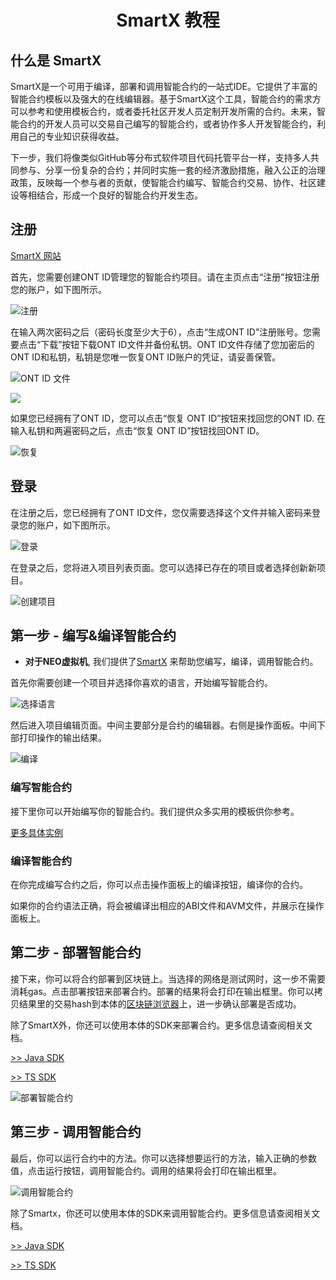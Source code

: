 <h1 align="center">SmartX 教程</h1>

## 什么是 SmartX

SmartX是一个可用于编译，部署和调用智能合约的一站式IDE。它提供了丰富的智能合约模板以及强大的在线编辑器。基于SmartX这个工具，智能合约的需求方可以参考和使用模板合约，或者委托社区开发人员定制开发所需的合约。未来，智能合约的开发人员可以交易自己编写的智能合约，或者协作多人开发智能合约，利用自己的专业知识获得收益。

下一步，我们将像类似GitHub等分布式软件项目代码托管平台一样，支持多人共同参与、分享一份复杂的合约；并同时实施一套的经济激励措施，融入公正的治理政策，反映每一个参与者的贡献，使智能合约编写、智能合约交易、协作、社区建设等相结合，形成一个良好的智能合约开发生态。

## 注册

[SmartX 网站](http://smartx.ont.io/#/)

首先，您需要创建ONT ID管理您的智能合约项目。请在主页点击“注册”按钮注册您的账户，如下图所示。

![注册](https://upload-images.jianshu.io/upload_images/150344-6beeb3324ef05ac9.png?imageMogr2/auto-orient/strip%7CimageView2/2/w/1240)

在输入两次密码之后（密码长度至少大于6），点击“生成ONT ID”注册账号。您需要点击“下载”按钮下载ONT ID文件并备份私钥。ONT ID文件存储了您加密后的ONT ID和私钥，私钥是您唯一恢复ONT ID账户的凭证，请妥善保管。

![ONT ID 文件](https://upload-images.jianshu.io/upload_images/150344-a312b6edd22caf32.png?imageMogr2/auto-orient/strip%7CimageView2/2/w/1240)

![](https://upload-images.jianshu.io/upload_images/150344-5b2f2519b025cebe.png?imageMogr2/auto-orient/strip%7CimageView2/2/w/1240)

如果您已经拥有了ONT ID，您可以点击“恢复 ONT ID”按钮来找回您的ONT ID. 在输入私钥和两遍密码之后，点击“恢复 ONT ID”按钮找回ONT ID。

![恢复](https://upload-images.jianshu.io/upload_images/150344-4bf4133ccb19f075.png?imageMogr2/auto-orient/strip%7CimageView2/2/w/1240)

## 登录

在注册之后，您已经拥有了ONT ID文件，您仅需要选择这个文件并输入密码来登录您的账户，如下图所示。

![登录](https://upload-images.jianshu.io/upload_images/150344-e3848962a4dfe0d1.png?imageMogr2/auto-orient/strip%7CimageView2/2/w/1240)

在登录之后，您将进入项目列表页面。您可以选择已存在的项目或者选择创新新项目。

![创建项目](https://upload-images.jianshu.io/upload_images/150344-17ec830db0f4d948.png?imageMogr2/auto-orient/strip%7CimageView2/2/w/1240)

## 第一步 - 编写&编译智能合约 

* **对于NEO虚拟机**, 我们提供了[SmartX](http://smartx.ont.io) 来帮助您编写，编译，调用智能合约。

首先你需要创建一个项目并选择你喜欢的语言，开始编写智能合约。

![选择语言](https://upload-images.jianshu.io/upload_images/150344-de1bad190b1c6c66.png?imageMogr2/auto-orient/strip%7CimageView2/2/w/1240)

然后进入项目编辑页面。中间主要部分是合约的编辑器。右侧是操作面板。中间下部打印操作的输出结果。

![编译](https://upload-images.jianshu.io/upload_images/150344-d100aa119363ec2c.png?imageMogr2/auto-orient/strip%7CimageView2/2/w/1240)

### 编写智能合约

接下里你可以开始编写你的智能合约。我们提供众多实用的模板供你参考。

[更多具体实例](https://github.com/ontio/documentation/tree/master/smart-contract-tutorial/examples) 

### 编译智能合约

在你完成编写合约之后，你可以点击操作面板上的编译按钮，编译你的合约。

如果你的合约语法正确，将会被编译出相应的ABI文件和AVM文件，并展示在操作面板上。


## 第二步 - 部署智能合约

接下来，你可以将合约部署到区块链上。当选择的网络是测试网时，这一步不需要消耗gas。点击部署按钮来部署合约。部署的结果将会打印在输出框里。你可以拷贝结果里的交易hash到本体的[区块链浏览器](https://explorer.ont.io/)上，进一步确认部署是否成功。

除了SmartX外，你还可以使用本体的SDK来部署合约。更多信息请查阅相关文档。

[>> Java SDK](https://ontio.github.io/documentation/ontology_java_sdk_smartcontract_en.html)

[>> TS SDK](https://ontio.github.io/documentation/ontology_ts_sdk_smartcontract_en.html)

![部署智能合约](https://upload-images.jianshu.io/upload_images/150344-d0160bc4a38a804d.png?imageMogr2/auto-orient/strip%7CimageView2/2/w/1240)


## 第三步 - 调用智能合约

最后，你可以运行合约中的方法。你可以选择想要运行的方法，输入正确的参数值，点击运行按钮，调用智能合约。调用的结果将会打印在输出框里。

![调用智能合约](https://upload-images.jianshu.io/upload_images/150344-5229fe6d34a67372.png?imageMogr2/auto-orient/strip%7CimageView2/2/w/1240)

除了Smartx，你还可以使用本体的SDK来调用智能合约。更多信息请查阅相关文档。

[>> Java SDK](https://ontio.github.io/documentation/ontology_java_sdk_smartcontract_en.html)

[>> TS SDK](https://ontio.github.io/documentation/ontology_ts_sdk_smartcontract_en.html)


